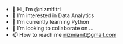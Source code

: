 - 👋 Hi, I’m @nizmifitri
- 👀 I’m interested in Data Analytics
- 🌱 I’m currently learning Python
- 💞️ I’m looking to collaborate on ...
- 📫 How to reach me nizmianit@gmail.com

<!---
nizmifitri/nizmifitri is a ✨ special ✨ repository because its `README.md` (this file) appears on your GitHub profile.
You can click the Preview link to take a look at your changes.
--->
